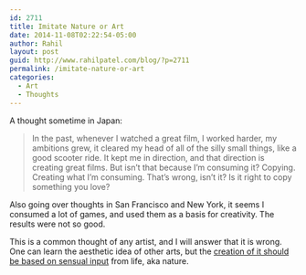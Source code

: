 ```yaml
---
id: 2711
title: Imitate Nature or Art
date: 2014-11-08T02:22:54-05:00
author: Rahil
layout: post
guid: http://www.rahilpatel.com/blog/?p=2711
permalink: /imitate-nature-or-art
categories:
  - Art
  - Thoughts
---
```

A thought sometime in Japan:

> In the past, whenever I watched a great film, I worked harder, my ambitions grew, it cleared my head of all of the silly small things, like a good scooter ride. It kept me in direction, and that direction is creating great films. But isn&#8217;t that because I&#8217;m consuming it? Copying. Creating what I&#8217;m consuming. That&#8217;s wrong, isn&#8217;t it? Is it right to copy something you love?

Also going over thoughts in San Francisco and New York, it seems I consumed a lot of games, and used them as a basis for creativity. The results were not so good.

This is a common thought of any artist, and I will answer that it is wrong. One can learn the aesthetic idea of other arts, but the [creation of it should be based on sensual input](http://www.rahilpatel.com/blog/a-design-strategy-for-data) from life, aka nature.